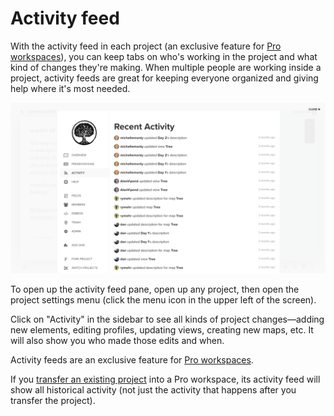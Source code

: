 # Activity feed

With the activity feed in each project (an exclusive feature for [Pro workspaces](/guides/pro-workspaces.md)), you can keep tabs on who's working in the project and what kind of changes they're making. When multiple people are working inside a project, activity feeds are great for keeping everyone organized and giving help where it's most needed.

![Activity feed](/images/activity-feed.png)

To open up the activity feed pane, open up any project, then open the project settings menu (click the menu icon <i class="fa fa-bars"></i> in the upper left of the screen).

Click on "Activity" in the sidebar to see all kinds of project changes—adding new elements, editing profiles, updating views, creating new maps, etc. It will also show you who made those edits and when.

<div class="alert alert-info">
  <p>
    Activity feeds are an exclusive feature for <a class="alert-link" href="/guides/pro-workspaces.md">Pro workspaces</a>.    
  </p>
  <p>
    If you <a href="/guides/project-admin.md" class="alert-link">transfer an existing project</a> into a Pro workspace, its activity feed will show all historical activity (not just the activity that happens after you transfer the project).
  </p>
</div>


